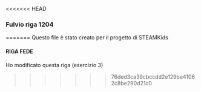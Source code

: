 <<<<<<< HEAD
### Fulvio riga 1204
=======
Questo file è stato creato per il progetto di STEAMKids

#### RIGA FEDE 
Ho modificato questa riga (esercizio 3)
>>>>>>> 76ded3ca39cbccdd2e129be41062c8be290d21c0

